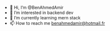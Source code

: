 - 👋 Hi, I’m @BenAhmedAmir
- 👀 I’m interested in backend dev
- 🌱 I’m currently learning mern stack 
- 📫 How to reach me benahmedamir@hotmail.fr

<!---
BenAhmedAmir/BenAhmedAmir is a ✨ special ✨ repository because its `README.md` (this file) appears on your GitHub profile.
You can click the Preview link to take a look at your changes.
--->
